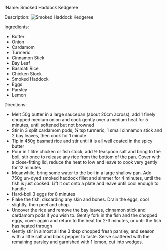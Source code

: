 !Name: Smoked Haddock Kedgeree

Description:
![Smoked Haddock Kedgeree](https://www.themealdb.com/images/media/meals/1550441275.jpg "Smoked Haddock Kedgeree")

Ingredients:
- Butter
- Onion
- Cardamom
- Turmeric
- Cinnamon Stick
- Bay Leaf
- Basmati Rice
- Chicken Stock
- Smoked Haddock
- Eggs
- Parsley
- Lemon

Directions:
- Melt 50g butter in a large saucepan (about 20cm across), add 1 finely chopped medium onion and cook gently over a medium heat for 5 minutes, until softened but not browned
- Stir in 3 split cardamom pods, ¼ tsp turmeric, 1 small cinnamon stick and 2 bay leaves, then cook for 1 minute
- Tip in 450g basmati rice and stir until it is all well coated in the spicy butter
- Pour in 1 litre chicken or fish stock, add ½ teaspoon salt and bring to the boil, stir once to release any rice from the bottom of the pan. Cover with a close-fitting lid, reduce the heat to low and leave to cook very gently for 12 minutes
- Meanwhile, bring some water to the boil in a large shallow pan. Add 750g un-dyed smoked haddock fillet and simmer for 4 minutes, until the fish is just cooked. Lift it out onto a plate and leave until cool enough to handle
- Hard-boil 3 eggs for 8 minutes
- Flake the fish, discarding any skin and bones. Drain the eggs, cool slightly, then peel and chop. 
- Uncover the rice and remove the bay leaves, cinnamon stick and cardamom pods if you wish to. Gently fork in the fish and the chopped eggs, cover again and return to the heat for 2-3 minutes, or until the fish has heated through
- Gently stir in almost all the 3 tbsp chopped fresh parsley, and season with a little salt and black pepper to taste. Serve scattered with the remaining parsley and garnished with 1 lemon, cut into wedges.
